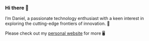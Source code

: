 ### Hi there 👋

I’m Daniel, a passionate technology enthusiast with a keen interest in exploring the cutting-edge frontiers of innovation. 🔭

Please check out my [personal website](https://me.dansoft.de) for more 🖥️
